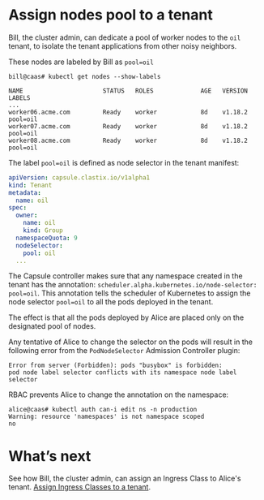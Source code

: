 # Assign nodes pool to a tenant
Bill, the cluster admin, can dedicate a pool of worker nodes to the `oil` tenant, to isolate the tenant applications from other noisy neighbors.

These nodes are labeled by Bill as `pool=oil`

```
bill@caas# kubectl get nodes --show-labels

NAME                      STATUS   ROLES             AGE   VERSION   LABELS
...
worker06.acme.com         Ready    worker            8d    v1.18.2   pool=oil
worker07.acme.com         Ready    worker            8d    v1.18.2   pool=oil
worker08.acme.com         Ready    worker            8d    v1.18.2   pool=oil
```

The label `pool=oil` is defined as node selector in the tenant manifest:

```yaml
apiVersion: capsule.clastix.io/v1alpha1
kind: Tenant
metadata:
  name: oil
spec:
  owner:
    name: oil
    kind: Group
  namespaceQuota: 9
  nodeSelector:
    pool: oil
  ...
```

The Capsule controller makes sure that any namespace created in the tenant has the annotation: `scheduler.alpha.kubernetes.io/node-selector: pool=oil`. This annotation tells the scheduler of Kubernetes to assign the node selector `pool=oil` to all the pods deployed in the tenant.

The effect is that all the pods deployed by Alice are placed only on the designated pool of nodes.

Any tentative of Alice to change the selector on the pods will result in the following error from
the `PodNodeSelector` Admission Controller plugin:

```
Error from server (Forbidden): pods "busybox" is forbidden:
pod node label selector conflicts with its namespace node label selector
```

RBAC prevents Alice to change the annotation on the namespace:

```
alice@caas# kubectl auth can-i edit ns -n production
Warning: resource 'namespaces' is not namespace scoped
no
```

# What’s next
See how Bill, the cluster admin, can assign an Ingress Class to Alice's tenant. [Assign Ingress Classes to a tenant]().

